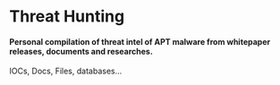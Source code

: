 # Threat Hunting
#### Personal compilation of threat intel of APT malware from whitepaper releases, documents and researches. 
IOCs, Docs, Files, databases...
